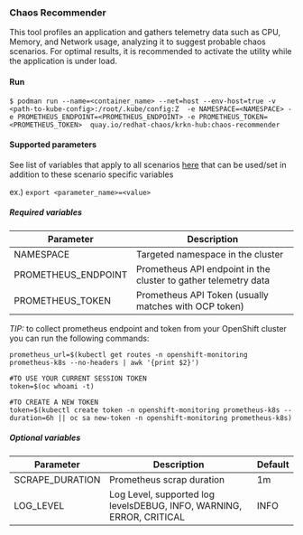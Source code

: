 ### Chaos Recommender
This tool profiles an application and gathers telemetry data such as CPU, Memory, and Network usage, analyzing it to suggest probable chaos scenarios. For optimal results, it is recommended to activate the utility while the application is under load.
#### Run

```
$ podman run --name=<container_name> --net=host --env-host=true -v <path-to-kube-config>:/root/.kube/config:Z  -e NAMESPACE=<NAMESPACE> -e PROMETHEUS_ENDPOINT=<PROMETHEUS_ENDPOINT> -e PROMETHEUS_TOKEN=<PROMETHEUS_TOKEN>  quay.io/redhat-chaos/krkn-hub:chaos-recommender
```

#### Supported parameters

See list of variables that apply to all scenarios [here](all_scenarios_env.md) that can be used/set in addition to these scenario specific variables

ex.) 
`export <parameter_name>=<value>`

##### Required variables

Parameter               | Description                                                           
----------------------- | -----------------------------------------------------------------     
NAMESPACE               | Targeted namespace in the cluster                                     
PROMETHEUS_ENDPOINT     | Prometheus API endpoint in the cluster to gather telemetry data                                   
PROMETHEUS_TOKEN        | Prometheus API Token (usually matches with OCP token)                                        

*TIP:* to collect prometheus endpoint and token from your OpenShift cluster you can run the following commands:
```
prometheus_url=$(kubectl get routes -n openshift-monitoring prometheus-k8s --no-headers | awk '{print $2}')

#TO USE YOUR CURRENT SESSION TOKEN
token=$(oc whoami -t)

#TO CREATE A NEW TOKEN
token=$(kubectl create token -n openshift-monitoring prometheus-k8s --duration=6h || oc sa new-token -n openshift-monitoring prometheus-k8s)
```

##### Optional variables

Parameter               | Description                                                          | Default 
----------------------- |----------------------------------------------------------------------|---------|
SCRAPE_DURATION   | Prometheus scrap duration                                            | 1m      |
LOG_LEVEL         | Log Level, supported log levelsDEBUG, INFO, WARNING, ERROR, CRITICAL | INFO    | 




